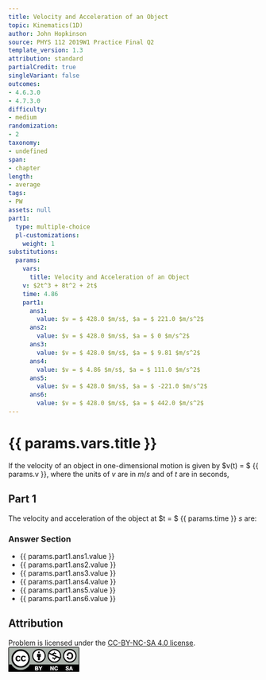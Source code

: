 ```yaml
---
title: Velocity and Acceleration of an Object
topic: Kinematics(1D)
author: John Hopkinson
source: PHYS 112 2019W1 Practice Final Q2
template_version: 1.3
attribution: standard
partialCredit: true
singleVariant: false
outcomes:
- 4.6.3.0
- 4.7.3.0
difficulty:
- medium
randomization:
- 2
taxonomy:
- undefined
span:
- chapter
length:
- average
tags:
- PW
assets: null
part1:
  type: multiple-choice
  pl-customizations:
    weight: 1
substitutions:
  params:
    vars:
      title: Velocity and Acceleration of an Object
    v: $2t^3 + 8t^2 + 2t$
    time: 4.86
    part1:
      ans1:
        value: $v = $ 428.0 $m/s$, $a = $ 221.0 $m/s^2$
      ans2:
        value: $v = $ 428.0 $m/s$, $a = $ 0 $m/s^2$
      ans3:
        value: $v = $ 428.0 $m/s$, $a = $ 9.81 $m/s^2$
      ans4:
        value: $v = $ 4.86 $m/s$, $a = $ 111.0 $m/s^2$
      ans5:
        value: $v = $ 428.0 $m/s$, $a = $ -221.0 $m/s^2$
      ans6:
        value: $v = $ 428.0 $m/s$, $a = $ 442.0 $m/s^2$
---
```

# {{ params.vars.title }}
If the velocity of an object in one-dimensional motion is given by $v(t) = $ {{ params.v }}, where the units of $v$ are in $m/s$ and of $t$ are in seconds,

## Part 1

The velocity and acceleration of the object at $t = $ {{ params.time }} $s$ are:

### Answer Section

- {{ params.part1.ans1.value }}
- {{ params.part1.ans2.value }}
- {{ params.part1.ans3.value }}
- {{ params.part1.ans4.value }}
- {{ params.part1.ans5.value }}
- {{ params.part1.ans6.value }}

## Attribution

Problem is licensed under the [CC-BY-NC-SA 4.0 license](https://creativecommons.org/licenses/by-nc-sa/4.0/).<br> ![The Creative Commons 4.0 license requiring attribution-BY, non-commercial-NC, and share-alike-SA license.](https://raw.githubusercontent.com/firasm/bits/master/by-nc-sa.png)